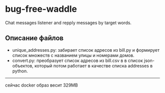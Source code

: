 # bug-free-waddle
Chat messages listener and repply messages by target words.

## Описание файлов

- unique_addresses.py: забирает список адресов из bill.py и формирует список
множеств с названием улицы и номерами домов.
- convert.py: преобразует список адресов из bill.csv в в список json-объектов,
который потом работает в качестве списка addresses в python.

---

сейчас docker образ весит 329MB
